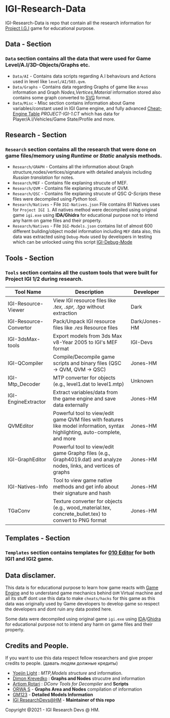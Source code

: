 # IGI-Research-Data
IGI-Research-Data is repo that contain all the research information for [Project I.G.I](https://en.wikipedia.org/wiki/Project_I.G.I.) game for educational purpose.

## Data - Section
### `Data` section contains all the data that were used for Game Level/A.I/3D-Objects/Graphs etc.
- `Data/AI` - Contains data scripts regarding A.I behaviours and Actions used in level like `level/AI/503.qvm`.
- `Data/Graphs` - Contains data regarding Graphs of game like `Areas` information and Graph _Nodes,Vertices,Material_ information stored also contains some graph converted to [SVG](https://en.wikipedia.org/wiki/Scalable_Vector_Graphics) format.
- `Data/Misc` - Misc section contains information about Game variables/constant used in IGI Game engine, and fully advanced [Cheat-Engine Table](https://en.wikipedia.org/wiki/Cheat_Engine) _PROJECT-IGI-1.CT_ 
which has data for Player/A.I/Vehicles/Game State/Profile and more.

## Research - Section
### `Research` section contains all the research that were done on game files/memory using _Runtime_ or _Static_ analysis methods.
- `Research/GRAPH` - Contains all the information about Graph structure,nodes/vertices/signature with detailed analysis including _Russian translation_ for notes.
- `Research/MEF` - Contains file explaning strucute of MEF.
- `Research/QVM` - Contains file explaning strucute of QVM.
- `Research/QSC` - Contains file explaning strucute of QSC _Q-Scripts_ these files were decompiled using *Python* tool.
- `Research/Natives` - File `IGI-Natives.json` File contains 81 Natives uses for `Project IGI 1`.
  All natives method were decompiled using original game `igi.exe` using **IDA/Ghidra** for educational purpose not to intend any harm on game files and their property.
- `Research/Natives` - File `IGI-Models.json` contains list of almost 600 different building/object model information including `MEF` data also, this data was extracted using `Debug-Mode` used by developers in testing which can be unlocked using this script [IGI-Debug-Mode](https://gist.github.com/haseeb-heaven/721d82fccc8de3e6da95cfa609230cea) </br>

## Tools - Section
### `Tools` section contains all the custom tools that were built for Project IGI 1/2 during research.
| Tool Name            | Description                                                   | Developer  |
|----------------------|---------------------------------------------------------------|------------|
| IGI-Resource-Viewer  | View IGI resource files like _.tex, .spr, .tga_ without extraction | Dark  |
| IGI-Resource-Convertor | Pack/Unpack IGI resource files like _.res_ Resource files       | Dark/Jones-HM |
| IGI-3dsMax-tools     | Export models from 3ds Max v8-Year 2005 to IGI's MEF format   | IGI-Devs |
| IGI-QCompiler        | Compile/Decompile game scripts and binary files (QSC -> QVM, QVM -> QSC) | Jones-HM |
| IGI-Mtp_Decoder      | MTP converter for objects (e.g., level1.dat to level1.mtp)     | Unknown |
| IGI-EngineExtractor  | Extract variables/data from the game engine and save data externally | Jones-HM |
| QVMEditor            | Powerful tool to view/edit game QVM files with features like model information, syntax highlighting, auto-complete, and more | Jones-HM |
| IGI-GraphEditor      | Powerful tool to view/edit game Graphp files (e.g., Graph4019.dat) and analyze nodes, links, and vertices of graphs | Jones-HM |
| IGI-Natives-Info     | Tool to view game native methods and get info about their signature and hash | Jones-HM |
| TGaConv              | Texture converter for objects (e.g., wood_material.tex, concrete_bullet.tex) to convert to PNG format | Jones-HM |


## Templates - Section
### `Templates` section contains templates for [010 Editor](https://www.sweetscape.com/010editor/) for both IGI1 and IGI2 game.

## Data disclamer.
This data is for educational purpose to learn how game reacts with [Game Engine](https://en.wikipedia.org/wiki/Game_engine) and to understand game mechanics behind `QVM` Virtual machine and all its stuff dont use this data to make `cheats/hacks` for this game as this data was originally used by Game developers to develop game so respect the developers and dont ruin any data posted here.

Some data were decompiled using original game `igi.exe` using [IDA](https://hex-rays.com/ida-pro/)/[Ghidra](https://ghidra-sre.org/) for educational purpose not to intend any harm on game files and their property.

## Credits and People.
If you want to use this data respect fellow researchers and give proper credits to people. (давать людям должные кредиты)
- [Yoejin Light](https://vk.com/id436486682) : _MTP,Models structure_ and information. </br>
- [Dimon Krevedko](https://vk.com/dimonkrevedko) : **Graphs and Nodes** strucutre and information </br>
- [Artiom Rotari](https://github.com/NEWME0) : _DConv Tools for Decompiler_ and **Scripts**</br>
- [ORWA S](https://www.youtube.com/@totalwartimelapses6359/videos) - **Graphs Area and Nodes** compilation of information </br>
- [GM123](https://www.youtube.com/@gm1233/videos) - **Detailed Models Information** </br>
- [IGI ResearchDevs@HM](https://vk.com/id679925339) - **Maintainer of this repo** </br>

Copyright @2021 - IGI Research Devs @ HM.

